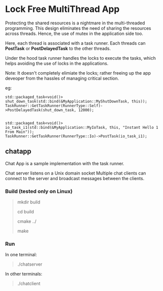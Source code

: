 # Lock Free MultiThread App

Protecting the shared resources is a nightmare in the multi-threaded programming.
This design eliminates the need of sharing the resources across threads. Hence, the use of mutex in the application side too.

Here, each thread is associated with a task runner. Each threads can **PostTask** or **PostDelayedTask** to the other threads.

Under the hood task runner handles the locks to execute the tasks, which helps avoiding the use of locks in the applications.

Note: It doesn't completely elimiate the locks; rather freeing up the app deveoper from the hassles of managing critical section.

eg:

    std::packaged_task<void()> shut_down_task(std::bind(&MyApplication::MyShutDownTask, this));
    TaskRunner::GetTaskRunner(RunnerType::Self)->PostDelayedTask(shut_down_task, 12000);
    

    std::packaged_task<void()> io_task_i1(std::bind(&MyApplication::MyIoTask, this, "Instant Hello 1 From Main"));
    TaskRunner::GetTaskRunner(RunnerType::Io)->PostTask(io_task_i1);


## chatapp

Chat App is a sample implementation with the task runner.

Chat server listens on a Unix domain socket
Multiple chat clients can connect to the server and broadcast messages between the clients.

### Build (tested only on Linux)

> mkdir build
> 
> cd build
> 
> cmake ../
> 
> make


### Run

In one terminal:

> ./chatserver

In other terminals:

> ./chatclient

